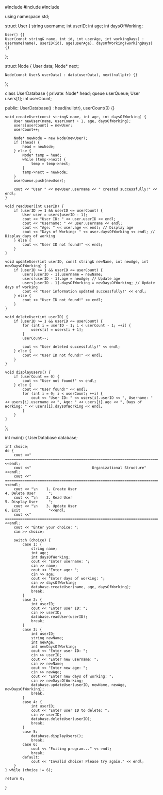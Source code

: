 #include <iostream>
#include <string>
#include <queue>

using namespace std;

struct User {
    string username;
    int userID;
    int age;
    int daysOfWorking; 

    User() {}
    User(const string& name, int id, int userAge, int workingDays) : username(name), userID(id), age(userAge), daysOfWorking(workingDays) {}
};

struct Node {
    User data;
    Node* next;

    Node(const User& userData) : data(userData), next(nullptr) {}
};

class UserDatabase {
private:
    Node* head;
    queue<User> userQueue;
    User users[1];
    int userCount;

public:
    UserDatabase() : head(nullptr), userCount(0) {}

    void createUser(const string& name, int age, int daysOfWorking) {
        User newUser(name, userCount + 1, age, daysOfWorking);
        users[userCount] = newUser;
        userCount++;

        Node* newNode = new Node(newUser);
        if (!head) {
            head = newNode;
        } else {
            Node* temp = head;
            while (temp->next) {
                temp = temp->next;
            }
            temp->next = newNode;
        }
        userQueue.push(newUser);

        cout << "User " << newUser.username << " created successfully!" << endl;
    }

    void readUser(int userID) {
        if (userID >= 1 && userID <= userCount) {
            User user = users[userID - 1];
            cout << "User ID: " << user.userID << endl;
            cout << "Username: " << user.username << endl;
            cout << "Age: " << user.age << endl; // Display age
            cout << "Days of Working: " << user.daysOfWorking << endl; // Display days of working
        } else {
            cout << "User ID not found!" << endl;
        }
    }

    void updateUser(int userID, const string& newName, int newAge, int newDaysOfWorking) {
        if (userID >= 1 && userID <= userCount) {
            users[userID - 1].username = newName;
            users[userID - 1].age = newAge; // Update age
            users[userID - 1].daysOfWorking = newDaysOfWorking; // Update days of working
            cout << "User information updated successfully!" << endl;
        } else {
            cout << "User ID not found!" << endl;
        }
    }

    void deleteUser(int userID) {
        if (userID >= 1 && userID <= userCount) {
            for (int i = userID - 1; i < userCount - 1; ++i) {
                users[i] = users[i + 1];
            }
            userCount--;

            cout << "User deleted successfully!" << endl;
        } else {
            cout << "User ID not found!" << endl;
        }
    }

    void displayUsers() {
        if (userCount == 0) {
            cout << "User not found!" << endl;
        } else {
            cout << "User found!" << endl;
            for (int i = 0; i < userCount; ++i) {
                cout << "User ID: " << users[i].userID << ", Username: " << users[i].username << ", Age: " << users[i].age << ", Days of Working: " << users[i].daysOfWorking << endl;
            }
        }
    }
};

int main() {
    UserDatabase database;

    int choice;
    do {
        cout <<"  ============================================================================"<<endl;
        cout <<"                            Organizational Structure"                          <<endl;
        cout <<"  ============================================================================"<<endl;
        cout << "\n    1. Create User                                      4. Delete User      ";
        cout << "\n    2. Read User                                        5. Display User     ";
        cout << "\n    3. Update User                                      6. Exit             "<<endl;
        cout <<"  ============================================================================"<<endl;
        cout << "Enter your choice: ";
        cin >> choice;

        switch (choice) {
            case 1: {
                string name;
                int age;
                int daysOfWorking;
                cout << "Enter username: ";
                cin >> name;
                cout << "Enter age: ";
                cin >> age;
                cout << "Enter days of working: ";
                cin >> daysOfWorking;
                database.createUser(name, age, daysOfWorking);
                break;
            }
            case 2: {
                int userID;
                cout << "Enter user ID: ";
                cin >> userID;
                database.readUser(userID);
                break;
            }
            case 3: {
                int userID;
                string newName;
                int newAge;
                int newDaysOfWorking;
                cout << "Enter user ID: ";
                cin >> userID;
                cout << "Enter new username: ";
                cin >> newName;
                cout << "Enter new age: ";
                cin >> newAge;
                cout << "Enter new days of working: ";
                cin >> newDaysOfWorking;
                database.updateUser(userID, newName, newAge, newDaysOfWorking);
                break;
            }
            case 4: {
                int userID;
                cout << "Enter user ID to delete: ";
                cin >> userID;
                database.deleteUser(userID);
                break;
            }
            case 5:
                database.displayUsers();
                break;
            case 6:
                cout << "Exiting program..." << endl;
                break;
            default:
                cout << "Invalid choice! Please try again." << endl;
        }
    } while (choice != 6);

    return 0;
}
